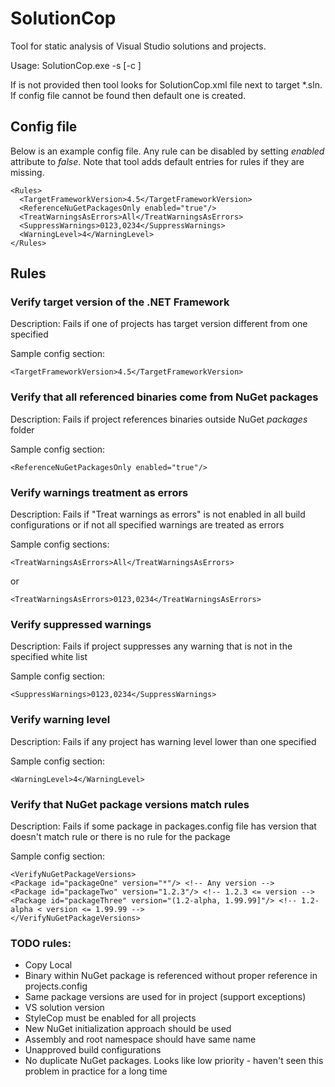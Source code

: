 # SolutionCop
Tool for static analysis of Visual Studio solutions and projects. 

Usage: SolutionCop.exe -s <path-to-vs-solution> [-c <path-to-solutioncop-config>]

If <path-to-solutioncop-config> is not provided then tool looks for SolutionCop.xml file next to target *.sln. If config file cannot be found then default one is created.

## Config file

Below is an example config file. Any rule can be disabled by setting *enabled* attribute to *false*. Note that tool adds default entries for rules if they are missing.

    <Rules>
      <TargetFrameworkVersion>4.5</TargetFrameworkVersion>
      <ReferenceNuGetPackagesOnly enabled="true"/>
      <TreatWarningsAsErrors>All</TreatWarningsAsErrors>
      <SuppressWarnings>0123,0234</SuppressWarnings>
      <WarningLevel>4</WarningLevel>
    </Rules>

## Rules

### Verify target version of the .NET Framework

Description: Fails if one of projects has target version different from one specified

Sample config section:

    <TargetFrameworkVersion>4.5</TargetFrameworkVersion>

### Verify that all referenced binaries come from NuGet packages

Description: Fails if project references binaries outside NuGet *packages* folder

Sample config section:                                    

    <ReferenceNuGetPackagesOnly enabled="true"/>

### Verify warnings treatment as errors

Description: Fails if "Treat warnings as errors" is not enabled in all build configurations or if not all specified warnings are treated as errors

Sample config sections:

    <TreatWarningsAsErrors>All</TreatWarningsAsErrors>

or

    <TreatWarningsAsErrors>0123,0234</TreatWarningsAsErrors>

### Verify suppressed warnings

Description: Fails if project suppresses any warning that is not in the specified white list

Sample config section:

    <SuppressWarnings>0123,0234</SuppressWarnings>

### Verify warning level

Description: Fails if any project has warning level lower than one specified

Sample config section:

    <WarningLevel>4</WarningLevel>

### Verify that NuGet package versions match rules

Description: Fails if some package in packages.config file has version that doesn't match rule or there is no rule for the package

Sample config section:

    <VerifyNuGetPackageVersions>
	<Package id="packageOne" version="*"/> <!-- Any version -->
	<Package id="packageTwo" version="1.2.3"/> <!-- 1.2.3 <= version -->
	<Package id="packageThree" version="(1.2-alpha, 1.99.99]"/> <!-- 1.2-alpha < version <= 1.99.99 -->
    </VerifyNuGetPackageVersions>

### TODO rules:
* Copy Local
* Binary within NuGet package is referenced without proper reference in projects.config
* Same package versions are used for in project (support exceptions)
* VS solution version
* StyleCop must be enabled for all projects
* New NuGet initialization approach should be used
* Assembly and root namespace should have same name
* Unapproved build configurations
* No duplicate NuGet packages. Looks like low priority - haven't seen this problem in practice for a long time